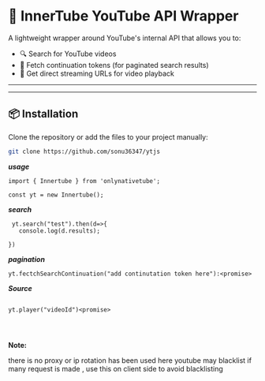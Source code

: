 # 🎥 InnerTube YouTube API Wrapper

A lightweight wrapper around YouTube's internal API that allows you to:

- 🔍 Search for YouTube videos
- 🔁 Fetch continuation tokens (for paginated search results)
- 🎵 Get direct streaming URLs for video playback

---
<hr>

## 📦 Installation

Clone the repository or add the files to your project manually:

```bash
git clone https://github.com/sonu36347/ytjs

```


***usage***
```
import { Innertube } from 'onlynativetube';

const yt = new Innertube();
```

***search***
```
 yt.search("test").then(d=>{
   console.log(d.results);
  
})

```

***pagination***
```
yt.fectchSearchContinuation("add continutation token here"):<promise>
```
***Source***
````

yt.player("videoId")<promise>




````
**Note:**


there is no proxy or ip rotation has  been used here youtube may blacklist if many request is made , use this on client side to avoid blacklisting 




